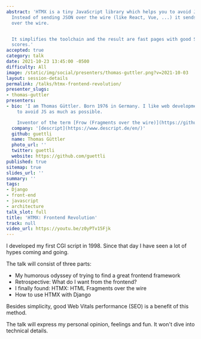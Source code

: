 ```yaml
---
abstract: 'HTMX is a tiny JavaScript library which helps you to avoid JavaScript.
  Instead of sending JSON over the wire (like React, Vue, ...) it sends HTML fragments
  over the wire.


  It simplifies the toolchain and the result are fast pages with good SEO (web vitals)
  scores.'
accepted: true
category: talk
date: 2021-10-23 13:45:00 -0500
difficulty: All
image: /static/img/social/presenters/thomas-guttler.png?v=2021-10-03
layout: session-details
permalink: /talks/htmx-frontend-revolution/
presenter_slugs:
- thomas-guttler
presenters:
- bio: 'I am Thomas Güttler. Born 1976 in Germany. I like web development and try
    to avoid JS as much as possible.

    Inventor of the term [Frow (Fragments over the wire)](https://github.com/guettli/frow--fragments-over-the-wire).'
  company: '[descript](https://www.descript.de/en/)'
  github: guettli
  name: Thomas Güttler
  photo_url: ''
  twitter: guettli
  website: https://github.com/guettli
published: true
sitemap: true
slides_url: ''
summary: ''
tags:
- Django
- front-end
- javascript
- architecture
talk_slot: full
title: 'HTMX: Frontend Revolution'
track: null
video_url: https://youtu.be/z0yPTv15Fjk
---
```


I developed my first CGI script in 1998. Since that day I have seen a lot of hypes coming and going.

The talk will consist of three parts:

* My humorous odyssey of trying to find a great frontend framework
* Retrospective: What do I want from the frontend?
* I finally found: HTMX: HTML Fragments over the wire
* How to use HTMX with Django

Besides simplicity, good Web Vitals performance (SEO) is a benefit of this method.

The talk will express my personal opinion, feelings and fun. It won't dive into technical details.
